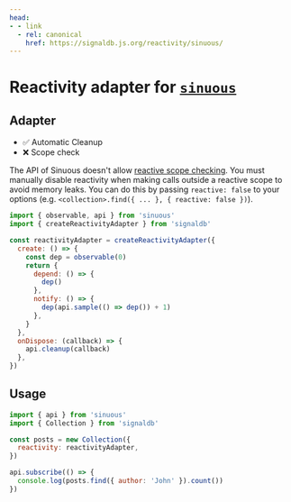 ```yaml
---
head:
- - link
  - rel: canonical
    href: https://signaldb.js.org/reactivity/sinuous/
---
```

# Reactivity adapter for [`sinuous`](https://sinuous.netlify.app/)

## Adapter

* ✅ Automatic Cleanup 
* ❌ Scope check

The API of Sinuous doesn't allow [reactive scope checking](/reactivity/#reactivity-libraries).
You must manually disable reactivity when making calls outside a reactive scope to avoid memory leaks. You can do this by passing `reactive: false` to your options (e.g. `<collection>.find({ ... }, { reactive: false })`).

```js
import { observable, api } from 'sinuous'
import { createReactivityAdapter } from 'signaldb'

const reactivityAdapter = createReactivityAdapter({
  create: () => {
    const dep = observable(0)
    return {
      depend: () => {
        dep()
      },
      notify: () => {
        dep(api.sample(() => dep()) + 1)
      },
    }
  },
  onDispose: (callback) => {
    api.cleanup(callback)
  },
})
```

## Usage

```js
import { api } from 'sinuous'
import { Collection } from 'signaldb'

const posts = new Collection({
  reactivity: reactivityAdapter,
})

api.subscribe(() => {
  console.log(posts.find({ author: 'John' }).count())
})
```
